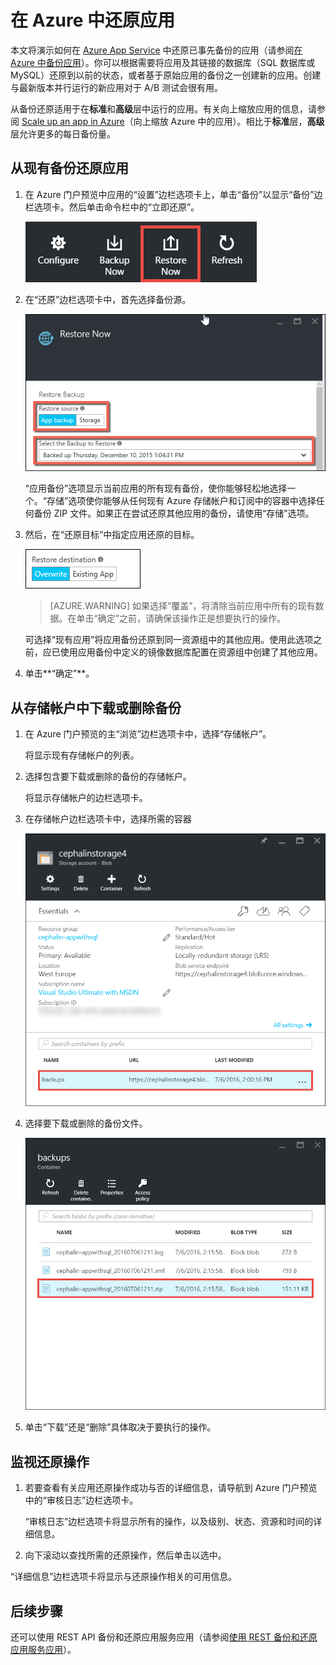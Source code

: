 <properties 
	pageTitle="在 Azure 中还原应用" 
	description="了解如何从备份还原应用。" 
	services="app-service" 
	documentationCenter="" 
	authors="cephalin" 
	manager="wpickett" 
	editor="jimbe"/>

<tags
	ms.service="app-service"
	ms.date="07/06/2016"
	wacn.date="09/26/2016"/>

# 在 Azure 中还原应用

本文将演示如何在 [Azure App Service](/documentation/articles/app-service-value-prop-what-is/) 中还原已事先备份的应用（请参阅[在 Azure 中备份应用](/documentation/articles/web-sites-backup/)）。你可以根据需要将应用及其链接的数据库（SQL 数据库或 MySQL）还原到以前的状态，或者基于原始应用的备份之一创建新的应用。创建与最新版本并行运行的新应用对于 A/B 测试会很有用。

从备份还原适用于在**标准**和**高级**层中运行的应用。有关向上缩放应用的信息，请参阅 [Scale up an app in Azure](/documentation/articles/web-sites-scale/)（向上缩放 Azure 中的应用）。相比于**标准**层，**高级**层允许更多的每日备份量。

## <a name="PreviousBackup"></a>从现有备份还原应用

1. 在 Azure 门户预览中应用的“设置”边栏选项卡上，单击“备份”以显示“备份”边栏选项卡。然后单击命令栏中的“立即还原”。
	
	![选择“立即还原”][ChooseRestoreNow]

3. 在“还原”边栏选项卡中，首先选择备份源。

	![](./media/web-sites-restore/021ChooseSource.png)
	
	“应用备份”选项显示当前应用的所有现有备份，使你能够轻松地选择一个。“存储”选项使你能够从任何现有 Azure 存储帐户和订阅中的容器中选择任何备份 ZIP 文件。如果正在尝试还原其他应用的备份，请使用“存储”选项。

4. 然后，在“还原目标”中指定应用还原的目标。

	![](./media/web-sites-restore/022ChooseDestination.png)
	
	>[AZURE.WARNING] 如果选择“覆盖”，将清除当前应用中所有的现有数据。在单击“确定”之前，请确保该操作正是想要执行的操作。
	
	可选择“现有应用”将应用备份还原到同一资源组中的其他应用。使用此选项之前，应已使用应用备份中定义的镜像数据库配置在资源组中创建了其他应用。
	
5. 单击**“确定”**。

## <a name="StorageAccount"></a>从存储帐户中下载或删除备份
	
1. 在 Azure 门户预览的主“浏览”边栏选项卡中，选择“存储帐户”。
	
	将显示现有存储帐户的列表。
	
2. 选择包含要下载或删除的备份的存储帐户。
	
	将显示存储帐户的边栏选项卡。

3. 在存储帐户边栏选项卡中，选择所需的容器
	
	![查看容器][ViewContainers]

4. 选择要下载或删除的备份文件。

	![ViewContainers](./media/web-sites-restore/03ViewFiles.png)

5. 单击“下载”还是“删除”具体取决于要执行的操作。

## <a name="OperationLogs"></a>监视还原操作
	
1. 若要查看有关应用还原操作成功与否的详细信息，请导航到 Azure 门户预览中的“审核日志”边栏选项卡。
	
	“审核日志”边栏选项卡将显示所有的操作，以及级别、状态、资源和时间的详细信息。
	
2. 向下滚动以查找所需的还原操作，然后单击以选中。

“详细信息”边栏选项卡将显示与还原操作相关的可用信息。
	
## 后续步骤

还可以使用 REST API 备份和还原应用服务应用（请参阅[使用 REST 备份和还原应用服务应用](/documentation/articles/websites-csm-backup/)）。


<!-- IMAGES -->
[ChooseRestoreNow]: ./media/web-sites-restore/02ChooseRestoreNow.png
[ViewContainers]: ./media/web-sites-restore/03ViewContainers.png
[StorageAccountFile]: ./media/web-sites-restore/02StorageAccountFile.png
[BrowseCloudStorage]: ./media/web-sites-restore/03BrowseCloudStorage.png
[StorageAccountFileSelected]: ./media/web-sites-restore/04StorageAccountFileSelected.png
[ChooseRestoreSettings]: ./media/web-sites-restore/05ChooseRestoreSettings.png
[ChooseDBServer]: ./media/web-sites-restore/06ChooseDBServer.png
[RestoreToNewSQLDB]: ./media/web-sites-restore/07RestoreToNewSQLDB.png
[NewSQLDBConfig]: ./media/web-sites-restore/08NewSQLDBConfig.png
[RestoredContosoWebSite]: ./media/web-sites-restore/09RestoredContosoWebSite.png
[DashboardOperationLogsLink]: ./media/web-sites-restore/10DashboardOperationLogsLink.png
[ManagementServicesOperationLogsList]: ./media/web-sites-restore/11ManagementServicesOperationLogsList.png
[DetailsButton]: ./media/web-sites-restore/12DetailsButton.png
[OperationDetails]: ./media/web-sites-restore/13OperationDetails.png
 

<!---HONumber=Mooncake_0919_2016-->